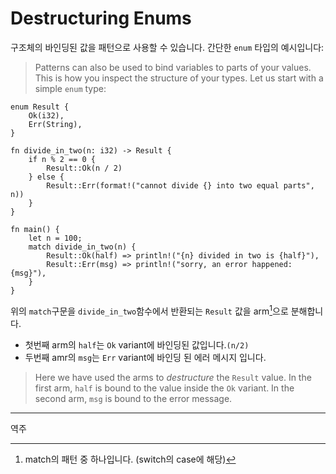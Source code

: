 # Destructuring Enums

구조체의 바인딩된 값을 패턴으로 사용할 수 있습니다. 간단한 `enum` 타입의 예시입니다:
> Patterns can also be used to bind variables to parts of your values. This is how
> you inspect the structure of your types. Let us start with a simple `enum` type:

```rust,editable
enum Result {
    Ok(i32),
    Err(String),
}

fn divide_in_two(n: i32) -> Result {
    if n % 2 == 0 {
        Result::Ok(n / 2)
    } else {
        Result::Err(format!("cannot divide {} into two equal parts", n))
    }
}

fn main() {
    let n = 100;
    match divide_in_two(n) {
        Result::Ok(half) => println!("{n} divided in two is {half}"),
        Result::Err(msg) => println!("sorry, an error happened: {msg}"),
    }
}
```

위의 `match`구문을 `divide_in_two`함수에서 반환되는 `Result` 값을 arm[^역주1]으로 분해합니다. 
- 첫번째 arm의 `half`는 `Ok` variant에 바인딩된 값입니다.`(n/2)`
- 두번째 amr의 `msg`는 `Err` variant에 바인딩 된 에러 메시지 입니다.
> Here we have used the arms to _destructure_ the `Result` value. In the first
> arm, `half` is bound to the value inside the `Ok` variant. In the second arm,
> `msg` is bound to the error message.

---
역주
[^역주1]: match의 패턴 중 하나입니다. (switch의 case에 해당)